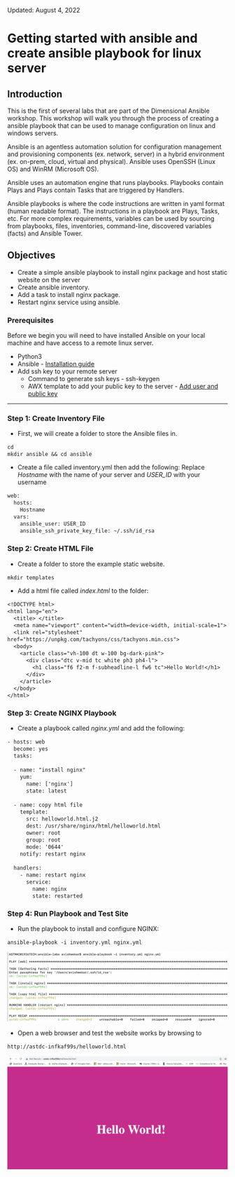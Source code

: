 Updated: August 4, 2022

Getting started with ansible and create ansible playbook for linux server
=========================

## **Introduction**
This is the first of several labs that are part of the Dimensional Ansible workshop. This workshop will walk you through the process of creating a ansible playbook that can be used to manage configuration on linux and windows servers.

Ansible is an agentless automation solution for configuration management and provisioning components (ex. network, server) in a hybrid environment (ex. on-prem, cloud, virtual and physical).  Ansible uses OpenSSH (Linux OS) and WinRM (Microsoft OS).

Ansible uses an automation engine that runs playbooks.  Playbooks contain Plays and Plays contain Tasks that are triggered by Handlers.

Ansible playbooks is where the code instructions are written in yaml format (human readable format).  The instructions in a playbook are Plays, Tasks, etc.  For more complex requirements, variables can be used by sourcing from playbooks, files, inventories, command-line, discovered variables (facts) and Ansible Tower.


## Objectives

- Create a simple ansible playbook to install nginx package and host static website on the server
- Create ansible inventory.
- Add a task to install nginx package.
- Restart nginx service using ansible.

### Prerequisites

Before we begin you will need to have installed Ansible on your local machine and have access to a remote linux server.
- Python3
- Ansible - [Installation guide](https://docs.ansible.com/ansible/latest/installation_guide/intro_installation.html)
- Add ssh key to your remote server 
  - Command to generate ssh keys - ssh-keygen
  - AWX template to add your public key to the server - [Add user and public key](http://astof-k8s01d:32321/#/templates/job_template/44/details)
----------------------------------------------------------------------------

### **Step 1**: Create Inventory File

- First, we will create a folder to store the Ansible files in.

```
cd
mkdir ansible && cd ansible
```

- Create a file called inventory.yml then add the following:
Replace *Hostname* with the name of your server and *USER_ID* with your username

```
web:
  hosts:
    Hostname
  vars:
    ansible_user: USER_ID
    ansible_ssh_private_key_file: ~/.ssh/id_rsa
```

### **Step 2**: Create HTML File

- Create a folder to store the example static website.

```
mkdir templates
```

- Add a html file called *index.html* to the folder:
```
<!DOCTYPE html>
<html lang="en">
  <title> </title>
  <meta name="viewport" content="width=device-width, initial-scale=1">
  <link rel="stylesheet" href="https://unpkg.com/tachyons/css/tachyons.min.css">
  <body>
    <article class="vh-100 dt w-100 bg-dark-pink">
      <div class="dtc v-mid tc white ph3 ph4-l">
        <h1 class="f6 f2-m f-subheadline-l fw6 tc">Hello World!</h1>
      </div>
    </article>
  </body>
</html>
```


### **Step 3**: Create NGINX Playbook

- Create a playbook called *nginx.yml* and add the following:

```
- hosts: web
  become: yes
  tasks:

  - name: "install nginx"
    yum:
      name: ['nginx']
      state: latest

  - name: copy html file
    template:
      src: helloworld.html.j2
      dest: /usr/share/nginx/html/helloworld.html
      owner: root
      group: root
      mode: '0644'
    notify: restart nginx

  handlers:
    - name: restart nginx
      service:
        name: nginx
        state: restarted
``` 


### **Step 4**: Run Playbook and Test Site

- Run the playbook to install and configure NGINX:

```
ansible-playbook -i inventory.yml nginx.yml
```
![](images/ansible-100/ansible-playbook-execution.png)

- Open a web browser and test the website works by browsing to
```
http://astdc-infkaf99s/helloworld.html
```
![](images/ansible-100/helloworld.png)
